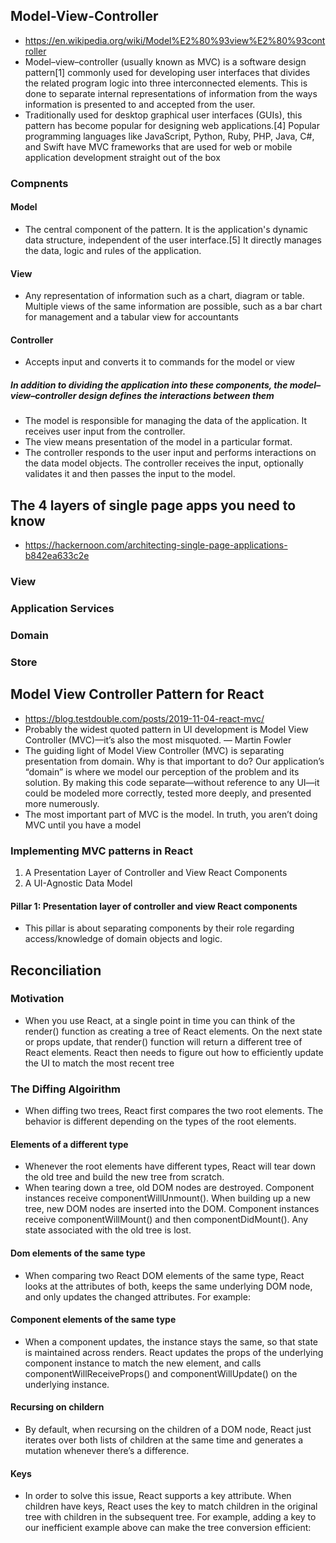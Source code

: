 ## Model-View-Controller
- https://en.wikipedia.org/wiki/Model%E2%80%93view%E2%80%93controller
- Model–view–controller (usually known as MVC) is a software design pattern[1] commonly used for developing user interfaces that divides the related program logic into three interconnected elements. This is done to separate internal representations of information from the ways information is presented to and accepted from the user.
- Traditionally used for desktop graphical user interfaces (GUIs), this pattern has become popular for designing web applications.[4] Popular programming languages like JavaScript, Python, Ruby, PHP, Java, C#, and Swift have MVC frameworks that are used for web or mobile application development straight out of the box
### Compnents
#### Model
- The central component of the pattern. It is the application's dynamic data structure, independent of the user interface.[5] It directly manages the data, logic and rules of the application.
#### View
- Any representation of information such as a chart, diagram or table. Multiple views of the same information are possible, such as a bar chart for management and a tabular view for accountants
#### Controller
- Accepts input and converts it to commands for the model or view
##### In addition to dividing the application into these components, the model–view–controller design defines the interactions between them
- The model is responsible for managing the data of the application. It receives user input from the controller.
- The view means presentation of the model in a particular format.
- The controller responds to the user input and performs interactions on the data model objects. The controller receives the input, optionally validates it and then passes the input to the model.

## The 4 layers of single page apps you need to know
- https://hackernoon.com/architecting-single-page-applications-b842ea633c2e
### View
### Application Services
### Domain
### Store
 
## Model View Controller Pattern for React
- https://blog.testdouble.com/posts/2019-11-04-react-mvc/
- Probably the widest quoted pattern in UI development is Model View Controller (MVC)—it’s also the most misquoted.
  — Martin Fowler
- The guiding light of Model View Controller (MVC) is separating presentation from domain. Why is that important to do? Our application’s “domain” is where we model our perception of the problem and its solution. By making this code separate—without reference to any UI—it could be modeled more correctly, tested more deeply, and presented more numerously.
- The most important part of MVC is the model. In truth, you aren’t doing MVC until you have a model
### Implementing MVC patterns in React
1. A Presentation Layer of Controller and View React Components
2. A UI-Agnostic Data Model
#### Pillar 1: Presentation layer of controller and view React components
- This pillar is about separating components by their role regarding access/knowledge of domain objects and logic.

## Reconciliation
### Motivation
- When you use React, at a single point in time you can think of the render() function as creating a tree of React elements. On the next state or props update, that render() function will return a different tree of React elements. React then needs to figure out how to efficiently update the UI to match the most recent tree
### The Diffing Algoirithm
- When diffing two trees, React first compares the two root elements. The behavior is different depending on the types of the root elements.
#### Elements of a different type
- Whenever the root elements have different types, React will tear down the old tree and build the new tree from scratch.
-  When tearing down a tree, old DOM nodes are destroyed. Component instances receive componentWillUnmount(). When building up a new tree, new DOM nodes are inserted into the DOM. Component instances receive componentWillMount() and then componentDidMount(). Any state associated with the old tree is lost.
#### Dom elements of the same type
- When comparing two React DOM elements of the same type, React looks at the attributes of both, keeps the same underlying DOM node, and only updates the changed attributes. For example:
#### Component elements of the same type
- When a component updates, the instance stays the same, so that state is maintained across renders. React updates the props of the underlying component instance to match the new element, and calls componentWillReceiveProps() and componentWillUpdate() on the underlying instance.
#### Recursing on childern
- By default, when recursing on the children of a DOM node, React just iterates over both lists of children at the same time and generates a mutation whenever there’s a difference.
#### Keys
- In order to solve this issue, React supports a key attribute. When children have keys, React uses the key to match children in the original tree with children in the subsequent tree. For example, adding a key to our inefficient example above can make the tree conversion efficient:




